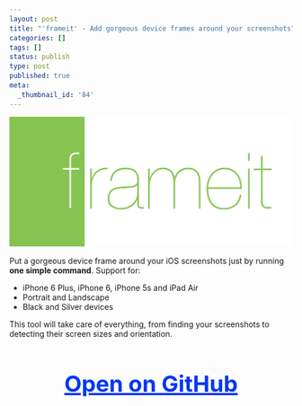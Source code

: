 ```yaml
---
layout: post
title: "'frameit' - Add gorgeous device frames around your screenshots"
categories: []
tags: []
status: publish
type: post
published: true
meta:
  _thumbnail_id: '84'
---
```


[![](/squarespace_images/static_545299aae4b0e9514fe30c95_54529a29e4b025a90f45cc50_5463aef3e4b0669ac27777c3_1415818998780__img.png_)](https://github.com/krausefx/frameit)
  


Put a gorgeous device frame around your iOS screenshots just by running 
**one simple command**. Support for:

* iPhone 6 Plus, iPhone 6, iPhone 5s and iPad Air
* Portrait and Landscape
* Black and Silver devices

This tool will take care of everything, from finding your screenshots to detecting their screen sizes and orientation. 

<h3 style="text-align: center; font-size: 40px;">
  <a href="https://github.com/KrauseFx/frameit" target="_blank" style="color: #0037F5; text-decoration: underline;">
    Open on GitHub
  </a>
</h3>
